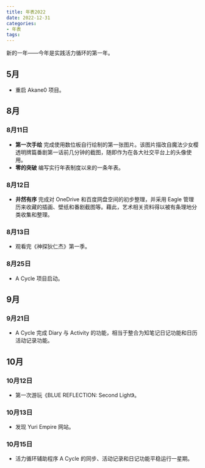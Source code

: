 ```yaml
---
title: 年表2022
date: 2022-12-31
categories:
- 年表
tags:
---
```


新的一年——今年是实践活力循环的第一年。

## 5月

- 重启 Akane0 项目。

## 8月

### 8月11日

- **第一次手绘** 完成使用数位板自行绘制的第一张图片。该图片描改自魔法少女樱透明牌篇番剧第一话前几分钟的截图，随即作为在各大社交平台上的头像使用。
- **零的突破** 编写实行年表制度以来的一条年表。

### 8月12日

- **井然有序** 完成对 OneDrive 和百度网盘空间的初步整理，并采用 Eagle 管理历来收藏的插画、壁纸和番剧截图等。藉此，艺术相关资料得以被有条理地分类收集和整理。

### 8月13日

- 观看完《神探狄仁杰》第一季。

### 8月25日

- A Cycle 项目启动。

## 9月

### 9月21日

- A Cycle 完成 Diary 与 Activity 的功能，相当于整合为知笔记日记功能和日历活动记录功能。

## 10月

### 10月12日

- 第一次游玩《BLUE REFLECTION: Second Light》。

### 10月13日

- 发现 Yuri Empire 网站。

### 10月15日

- 活力循环辅助程序 A Cycle 的同步、活动记录和日记功能平稳运行一星期。
